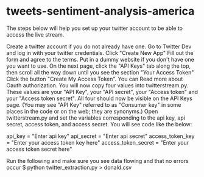 # tweets-sentiment-analysis-america

The steps below will help you set up your twitter account to be able to access the live stream.

Create a twitter account if you do not already have one.
Go to Twitter Dev and log in with your twitter credentials.
Click "Create New App"
Fill out the form and agree to the terms. Put in a dummy website if you don't have one you want to use.
On the next page, click the "API Keys" tab along the top, then scroll all the way down until you see the section "Your Access Token"
Click the button "Create My Access Token". You can Read more about Oauth authorization.
You will now copy four values into twitterstream.py. These values are your "API Key", your "API secret", your "Access token" and your "Access token secret". All four should now be visible on the API Keys page. (You may see "API Key" referred to as "Consumer key" in some places in the code or on the web; they are synonyms.)
Open twitterstream.py and set the variables corresponding to the api key, api secret, access token, and access secret. You will see code like the below:


api_key = "Enter api key"
api_secret = "Enter api secret"
access_token_key = "Enter your access token key here"
access_token_secret = "Enter your access token secret here"

Run the following and make sure you see data flowing and that no errors occur $ python twitter_extraction.py > donald.csv
